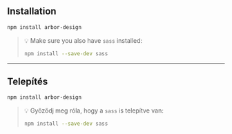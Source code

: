 <!-- ENG -->
## Installation

```bash
npm install arbor-design
```

> 💡 Make sure you also have `sass` installed:
> ```bash
> npm install --save-dev sass
> ```

---

<!-- HUN -->
## Telepítés

```bash
npm install arbor-design
```

> 💡 Győződj meg róla, hogy a `sass` is telepítve van:
> ```bash
> npm install --save-dev sass
> ```